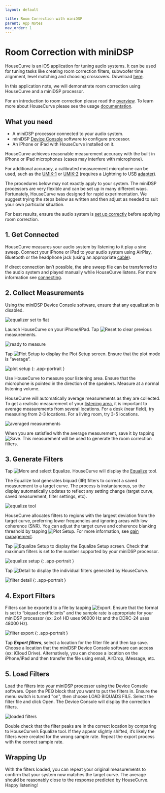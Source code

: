 ```yaml
---
layout: default

title: Room Correction with miniDSP
parent: App Notes
nav_order: 1
---
```


# Room Correction with miniDSP

HouseCurve is an iOS application for tuning audio systems.  It can be used for tuning tasks like creating room correction filters, subwoofer time alignment, level matching and choosing crossovers.  Download [here](../DOWNLOAD.md).

In this application note, we will demonstrate room correction using HouseCurve and a miniDSP processor.

For an introduction to room correction please read the [overview](https://www.minidsp.com/applications/digital-room-correction/161-digital-room-correction).  To learn more about HouseCurve please see the usage [documentation](../usage/USAGE.md).


## What you need

* A miniDSP processor connected to your audio system.
* miniDSP [Device Console](https://docs.minidsp.com/getting-started/device-console.html) software to configure processor.
* An iPhone or iPad with HouseCurve installed on it.

HouseCurve achieves reasonable measurement accuracy with the built in iPhone or iPad microphones (cases may interfere with microphone).

For additional accuracy, a calibrated measurement microphone can be used, such as the [UMIK-1](https://www.minidsp.com/products/acoustic-measurement/umik-1) or [UMIK-2](https://www.minidsp.com/products/acoustic-measurement/umik-2) (requires a Lightning to USB [adapter](https://www.apple.com/shop/product/MD821AM/A/lightning-to-usb-camera-adapter)).

The procedures below may not exactly apply to your system.  The miniDSP processors are very flexible and can be set up in many different ways.  Fortunately, HouseCurve was designed for rapid experimentation.  We suggest trying the steps below as written and then adjust as needed to suit your own particular situation.

For best results, ensure the audio system is [set up correctly](../tuning/TUNING.md) before applying room correction.


## 1. Get Connected

HouseCurve measures your audio system by listening to it play a sine sweep.  Connect your iPhone or iPad to your audio system using AirPlay, Bluetooth or the headphone jack (using an appropriate [cable](https://www.apple.com/shop/product/MMX62AM/A/lightning-to-35mm-headphone-jack-adapter)).

If direct connection isn’t possible, the sine sweep file can be transferred to the audio system and played manually while HouseCurve listens.  For more information see [connecting](../usage/connecting.md).


## 2. Collect Measurements

Using the miniDSP Device Console software, ensure that any equalization is disabled.

![equalizer set to flat](/assets/img/minidsp_flat.png "measure with equalization disabled")

Launch HouseCurve on your iPhone/iPad.  Tap <img src="/assets/img/reset.png" alt="Reset" class="app-icon"> to clear previous measurements.

![ready to measure](/assets/img/minidsp_ready.png "start with an empty plot")

Tap <img src="/assets/img/plot.png" alt="Plot Setup" class="app-icon"> to display the Plot Setup screen.  Ensure that the plot mode is “average”.

![plot setup](/assets/img/minidsp_plot_setup.png "plot setup screen showing average mode")
{: .app-portrait }

Use HouseCurve to measure your listening area.  Ensure that the microphone is pointed in the direction of the speakers.  Measure at a normal listening volume.

HouseCurve will automatically average measurements as they are collected.  To get a realistic measurement of your [listening area](../usage/listening_area.md), it is important to average measurements from several locations.  For a desk (near field), try measuring from 2-3 locations. For a living room, try 3-5 locations.

![averaged measurements](/assets/img/minidsp_average_cursor.png "average measurements to capture listening area")

When you are satisfied with the average measurement, save it by tapping <img src="/assets/img/save.png" alt="Save" class="app-icon">.  This measurement will be used to generate the room correction filters.


## 3. Generate Filters

Tap <img src="/assets/img/more.png" alt="More" class="app-icon"> and select Equalize.  HouseCurve will display the [Equalize](../manual/equalize_tool.md) tool.

The Equalize tool generates biquad (IIR) filters to correct a saved measurement to a target curve.  The process is instantaneous, so the display automatically updates to reflect any setting change (target curve, saved measurement, filter settings, etc).

![equalize tool](/assets/img/minidsp_equalized.png "equalize tool creates filters to match saved measurement to target curve")

HouseCurve allocates filters to regions with the largest deviation from the target curve, preferring lower frequencies and ignoring areas with low coherence (SNR).  You can adjust the target curve and coherence blanking threshold by tapping <img src="/assets/img/plot.png" alt="Plot Setup" class="app-icon">.  For more information, see [gain management](../tuning/equalization.md#gain-management).

Tap <img src="/assets/img/setup.png" alt="Equalize Setup" class="app-icon"> to display the Equalize Setup screen.  Check that maximum filters is set to the number supported by your miniDSP processor.

![equalize setup](/assets/img/minidsp_equalize_setup.png "equalize setup controls filter generation")
{: .app-portrait }

Tap <img src="/assets/img/detail.png" alt="Detail" class="app-icon"> to display the individual filters generated by HouseCurve.

![filter detail](/assets/img/minidsp_filter_detail.png "filter detail screen shows individual filter settings")
{: .app-portrait }

## 4. Export Filters

Filters can be exported to a file by tapping <img src="/assets/img/export.png" alt="Export" class="app-icon">.  Ensure that the format is set to “biquad coefficients” and the sample rate is appropriate for your miniDSP processor (ex: 2x4 HD uses 96000 Hz and the DDRC-24 uses 48000 Hz).

![filter export](/assets/img/minidsp_filter_export.png "export filter settings to file")
{: .app-portrait }

Tap ***Export filters***, select a location for the filter file and then tap save.  Choose a location that the miniDSP Device Console software can access (ex: iCloud Drive).  Alternatively, you can choose a location on the iPhone/iPad and then transfer the file using email, AirDrop, iMessage, etc.


## 5. Load Filters

Load the filters into your miniDSP processor using the Device Console software.  Open the PEQ block that you want to put the filters in.  Ensure the menu switch is turned "on", then choose LOAD BIQUADS FILE.  Select the filter file and click Open.  The Device Console will display the correction filters.

![loaded filters](/assets/img/minidsp_peqs.png "load filter file using miniDSP Device Console software")

Double check that the filter peaks are in the correct location by comparing to HouseCurve’s Equalize tool.  If they appear slightly shifted, it’s likely the filters were created for the wrong sample rate. Repeat the export process with the correct sample rate.


## Wrapping Up

With the filters loaded, you can repeat your original measurements to confirm that your system now matches the target curve.  The average should be reasonably close to the response predicted by HouseCurve.  Happy listening!



